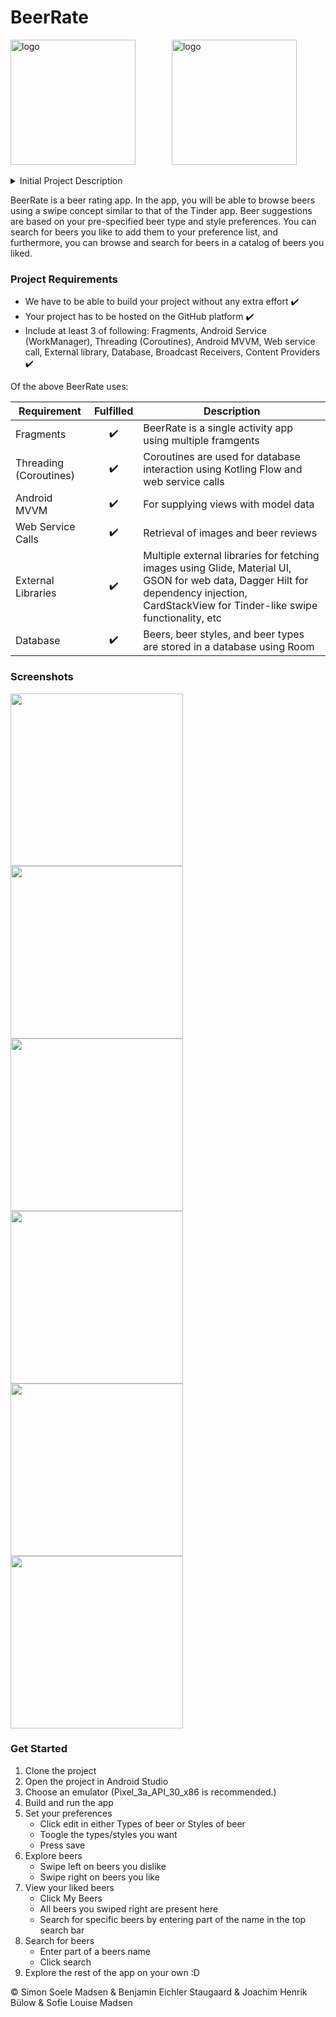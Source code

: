 # BeerRate 
<p float="left">
<img src="Screenshots/icon.png" alt="logo" width="200"/>
<img src"" width="50"/> <!--- Spacing -->
<img src="Screenshots/icon_round.png" alt="logo" width="200"/>
</p>


<details>
  <summary>Initial Project Description</summary>
  
Our idea is a beer/alcohol rating app where you can rate different types of alcohol individually and rate it in comparison to others. The alcohol types should ideally be retrieved from an online alcohol database and presented in the app.

It can be used as a platform to see reviews from others to get inspired and educated when you are shopping for alcohol or choosing your drink in a bar.

Furthermore, we were discussing a tinder-like rating system where you swipe right on the drinks you like and swipe left on drinks you dislike. This will result in creating a high score for drinks.

This means that we use these mandatory technologies as a minimum. Of course, we hope to implement more:

* Web Service Calls
* External Libraries
* Android MVVM
* Fragments
* Database
  
</details>

BeerRate is a beer rating app. In the app, you will be able to browse beers using a swipe concept similar to that of the Tinder app. Beer suggestions are based on your pre-specified beer type and style preferences. You can search for beers you like to add them to your preference list, and furthermore, you can browse and search for beers in a catalog of beers you liked.

### Project Requirements

* We have to be able to build your project without any extra effort :heavy_check_mark:
* Your project has to be hosted on the GitHub platform :heavy_check_mark:
* Include at least 3 of following: Fragments, Android Service (WorkManager), Threading (Coroutines), Android MVVM, Web service call, External library, Database, Broadcast Receivers, Content Providers :heavy_check_mark:

Of the above BeerRate uses:

| **Requirement**        | **Fulfilled**            | **Description**                                                                              |
|------------------------|:------------------------:|----------------------------------------------------------------------------------------------|
| Fragments              | :heavy_check_mark:       | BeerRate is a single activity app using multiple framgents                                   |
| Threading (Coroutines) | :heavy_check_mark:       | Coroutines are used for database interaction using Kotling Flow and web service calls        |
| Android MVVM           | :heavy_check_mark:       | For supplying views with model data                                                          |
| Web Service Calls      | :heavy_check_mark:       | Retrieval of images and beer reviews                                                         |
| External Libraries     | :heavy_check_mark:       | Multiple external libraries for fetching images using Glide, Material UI, GSON for web data, Dagger Hilt for dependency injection, CardStackView for Tinder-like swipe functionality, etc |
| Database               | :heavy_check_mark:       | Beers, beer styles, and beer types are stored in a database using Room                       |

### Screenshots

<p float="left">
  <img src="Screenshots/Preferences.png" width="276"/>
  <img src="Screenshots/Explore.png" width="276"/>
  <img src="Screenshots/MyBeers.png" width="276"/>
  <img src="Screenshots/PreferencesEdit.png" width="276"/>
  <img src="Screenshots/ExploreInfo.png" width="276"/>
  <img src="Screenshots/MyBeersSearch.png" width="276"/>
</p>

### Get Started
1. Clone the project
2. Open the project in Android Studio
3. Choose an emulator (Pixel_3a_API_30_x86 is recommended.)
4. Build and run the app
5. Set your preferences
    * Click edit in either Types of beer or Styles of beer
    * Toogle the types/styles you want
    * Press save
6. Explore beers
    * Swipe left on beers you dislike
    * Swipe right on beers you like
7. View your liked beers
    * Click My Beers
    * All beers you swiped right are present here
    * Search for specific beers by entering part of the name in the top search bar
8. Search for beers
    * Enter part of a beers name
    * Click search
9. Explore the rest of the app on your own :D


© Simon Soele Madsen & Benjamin Eichler Staugaard & Joachim Henrik Bülow & Sofie Louise Madsen
